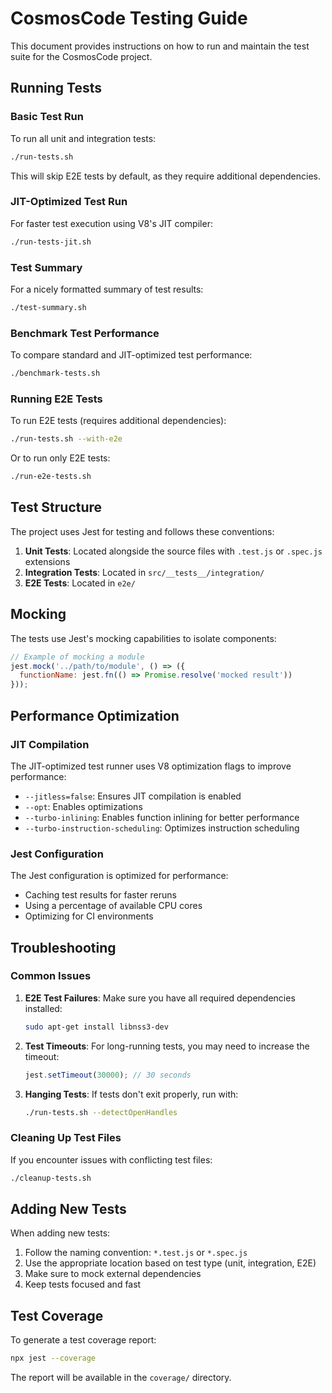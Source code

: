 # CosmosCode Testing Guide

This document provides instructions on how to run and maintain the test suite for the CosmosCode project.

## Running Tests

### Basic Test Run

To run all unit and integration tests:

```bash
./run-tests.sh
```

This will skip E2E tests by default, as they require additional dependencies.

### JIT-Optimized Test Run

For faster test execution using V8's JIT compiler:

```bash
./run-tests-jit.sh
```

### Test Summary

For a nicely formatted summary of test results:

```bash
./test-summary.sh
```

### Benchmark Test Performance

To compare standard and JIT-optimized test performance:

```bash
./benchmark-tests.sh
```

### Running E2E Tests

To run E2E tests (requires additional dependencies):

```bash
./run-tests.sh --with-e2e
```

Or to run only E2E tests:

```bash
./run-e2e-tests.sh
```

## Test Structure

The project uses Jest for testing and follows these conventions:

1. **Unit Tests**: Located alongside the source files with `.test.js` or `.spec.js` extensions
2. **Integration Tests**: Located in `src/__tests__/integration/`
3. **E2E Tests**: Located in `e2e/`

## Mocking

The tests use Jest's mocking capabilities to isolate components:

```javascript
// Example of mocking a module
jest.mock('../path/to/module', () => ({
  functionName: jest.fn(() => Promise.resolve('mocked result'))
}));
```

## Performance Optimization

### JIT Compilation

The JIT-optimized test runner uses V8 optimization flags to improve performance:

- `--jitless=false`: Ensures JIT compilation is enabled
- `--opt`: Enables optimizations
- `--turbo-inlining`: Enables function inlining for better performance
- `--turbo-instruction-scheduling`: Optimizes instruction scheduling

### Jest Configuration

The Jest configuration is optimized for performance:

- Caching test results for faster reruns
- Using a percentage of available CPU cores
- Optimizing for CI environments

## Troubleshooting

### Common Issues

1. **E2E Test Failures**: Make sure you have all required dependencies installed:
   ```bash
   sudo apt-get install libnss3-dev
   ```

2. **Test Timeouts**: For long-running tests, you may need to increase the timeout:
   ```javascript
   jest.setTimeout(30000); // 30 seconds
   ```

3. **Hanging Tests**: If tests don't exit properly, run with:
   ```bash
   ./run-tests.sh --detectOpenHandles
   ```

### Cleaning Up Test Files

If you encounter issues with conflicting test files:

```bash
./cleanup-tests.sh
```

## Adding New Tests

When adding new tests:

1. Follow the naming convention: `*.test.js` or `*.spec.js`
2. Use the appropriate location based on test type (unit, integration, E2E)
3. Make sure to mock external dependencies
4. Keep tests focused and fast

## Test Coverage

To generate a test coverage report:

```bash
npx jest --coverage
```

The report will be available in the `coverage/` directory.
